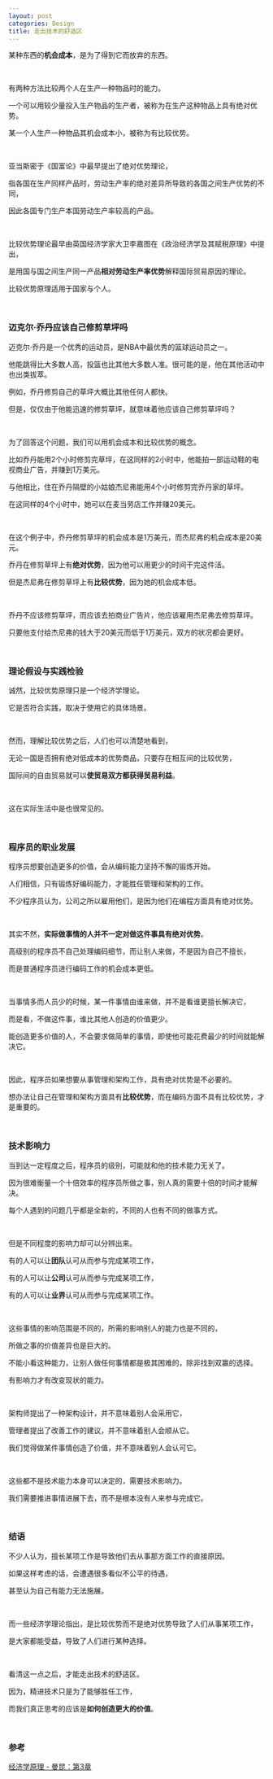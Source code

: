 ```yaml
---
layout: post
categories: Design
title: 走出技术的舒适区
---
```


某种东西的**机会成本**，是为了得到它而放弃的东西。

<br/>

有两种方法比较两个人在生产一种物品时的能力。

一个可以用较少量投入生产物品的生产者，被称为在生产这种物品上具有绝对优势。

某一个人生产一种物品其机会成本小，被称为有比较优势。

<br/>

亚当斯密于《国富论》中最早提出了绝对优势理论，

指各国在生产同样产品时，劳动生产率的绝对差异所导致的各国之间生产优势的不同，

因此各国专门生产本国劳动生产率较高的产品。

<br/>

比较优势理论最早由英国经济学家大卫李嘉图在《政治经济学及其赋税原理》中提出，

是用国与国之间生产同一产品**相对劳动生产率优势**解释国际贸易原因的理论。

比较优势原理适用于国家与个人。

<br/>

### 迈克尔·乔丹应该自己修剪草坪吗

迈克尔·乔丹是一个优秀的运动员，是NBA中最优秀的篮球运动员之一。

他能跳得比大多数人高，投篮也比其他大多数人准。很可能的是，他在其他活动中也出类拔萃。

例如，乔丹修剪自己的草坪大概比其他任何人都快。

但是，仅仅由于他能迅速的修剪草坪，就意味着他应该自己修剪草坪吗？

<br/>

为了回答这个问题，我们可以用机会成本和比较优势的概念。

比如乔丹能用2个小时修剪完草坪，在这同样的2小时中，他能拍一部运动鞋的电视商业广告，并赚到1万美元。

与他相比，住在乔丹隔壁的小姑娘杰尼弗能用4个小时修剪完乔丹家的草坪。

在这同样的4个小时中，她可以在麦当劳店工作并赚20美元。

<br/>

在这个例子中，乔丹修剪草坪的机会成本是1万美元，而杰尼弗的机会成本是20美元。

乔丹在修剪草坪上有**绝对优势**，因为他可以用更少的时间干完这件活。

但是杰尼弗在修剪草坪上有**比较优势**，因为她的机会成本低。

<br/>

乔丹不应该修剪草坪，而应该去拍商业广告片，他应该雇用杰尼弗去修剪草坪。

只要他支付给杰尼弗的钱大于20美元而低于1万美元，双方的状况都会更好。

<br/>

### 理论假设与实践检验

诚然，比较优势原理只是一个经济学理论。

它是否符合实践，取决于使用它的具体场景。

<br/>

然而，理解比较优势之后，人们也可以清楚地看到，

无论一国是否拥有绝对低成本的优势商品，只要存在相互间的比较优势，

国际间的自由贸易就可以**使贸易双方都获得贸易利益**。

<br/>

这在实际生活中是也很常见的。

<br/>

### 程序员的职业发展

程序员想要创造更多的价值，会从编码能力坚持不懈的锻炼开始。

人们相信，只有锻炼好编码能力，才能胜任管理和架构的工作。

不少程序员认为，公司之所以雇用他们，是因为他们在编程方面具有绝对优势。

<br/>

其实不然，**实际做事情的人并不一定对做这件事具有绝对优势**。

高级别的程序员不自己处理编码细节，而让别人来做，不是因为自己不擅长，

而是普通程序员进行编码工作的机会成本更低。

<br/>

当事情多而人员少的时候，某一件事情由谁来做，并不是看谁更擅长解决它，

而是看，不做这件事，谁比其他人创造的价值更少。

能创造更多价值的人，不会要求做简单的事情，即使他可能花费最少的时间就能解决它。

<br/>

因此，程序员如果想要从事管理和架构工作，具有绝对优势是不必要的。

想办法让自己在管理和架构方面具有**比较优势**，而在编码方面不具有比较优势，才是重要的。

<br/>

### 技术影响力

当到达一定程度之后，程序员的级别，可能就和他的技术能力无关了。

因为很难衡量一个十倍效率的程序员所做之事，别人真的需要十倍的时间才能解决。

每个人遇到的问题几乎都是全新的，不同的人也有不同的做事方式。

<br/>

但是不同程度的影响力却可以分辨出来。

有的人可以让**团队**认可从而参与完成某项工作，

有的人可以让**公司**认可从而参与完成某项工作，

有的人可以让**业界**认可从而参与完成某项工作。

<br/>

这些事情的影响范围是不同的，所需的影响别人的能力也是不同的，

所做之事的价值差异也是巨大的。

不能小看这种能力，让别人做任何事情都是极其困难的，除非找到双赢的选择。

有影响力才有改变现状的能力。

<br/>

架构师提出了一种架构设计，并不意味着别人会采用它，

管理者提出了改善工作的建议，并不意味着别人会顺从它。

我们觉得做某件事情创造了价值，并不意味着别人会认可它。

<br/>

这些都不是技术能力本身可以决定的，需要技术影响力。

我们需要推进事情进展下去，而不是根本没有人来参与完成它。

<br/>

### 结语

不少人认为，擅长某项工作是导致他们去从事那方面工作的直接原因。

如果这样考虑的话，会遭遇很多看似不公平的待遇，

甚至认为自己有能力无法施展。

<br/>

而一些经济学理论指出，是比较优势而不是绝对优势导致了人们从事某项工作，

是大家都能受益，导致了人们进行某种选择。

<br/>

看清这一点之后，才能走出技术的舒适区。

因为，精进技术只是为了能够胜任工作，

而我们真正思考的应该是**如何创造更大的价值**。

<br/>

### 参考

[经济学原理 - 曼昆：第3章](https://book.douban.com/subject/3719533/)

